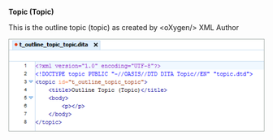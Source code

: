 **Topic (Topic)**

This is the outline topic (topic) as created by &lt;oXygen/&gt; XML Author

![image](t_outline_topic_topic.png)
